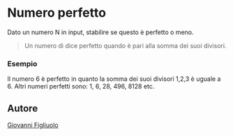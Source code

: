 # Numero perfetto

Dato un numero N in input, stabilire se questo è perfetto o meno.
> Un numero di dice perfetto quando è pari alla somma dei suoi divisori.

### Esempio
Il numero 6 è perfetto in quanto la somma dei suoi divisori 1,2,3 è uguale a 6.
Altri numeri perfetti sono: 1, 6, 28, 496, 8128 etc.

## Autore
[Giovanni Figliuolo](https://giovannifigliuolo.it)